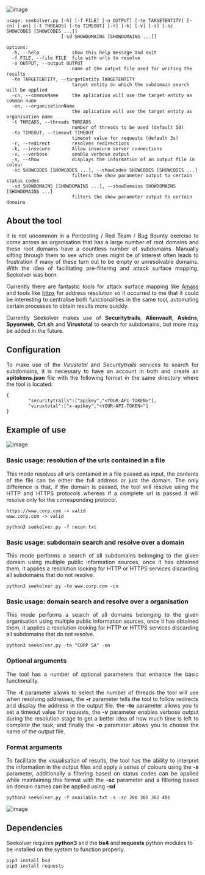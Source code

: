 ![image](https://user-images.githubusercontent.com/55555187/222470819-24e20322-3a83-44ab-8f64-a7a6947f3a98.png)

```
usage: seekolver.py [-h] [-f FILE] [-o OUTPUT] [-te TARGETENTITY] [-cn] [-on] [-t THREADS] [-to TIMEOUT] [-r] [-k] [-v] [-s] [-sc SHOWCODES [SHOWCODES ...]]
                    [-sd SHOWDOMAINS [SHOWDOMAINS ...]]

options:
  -h, --help            show this help message and exit
  -f FILE, --file FILE  file with urls to resolve
  -o OUTPUT, --output OUTPUT
                        name of the output file used for writing the results
  -te TARGETENTITY, --targetEntity TARGETENTITY
                        target entity on which the subdomain search will be applied
  -cn, --commonName     the aplication will use the target entity as common name
  -on, --organisationName
                        the aplication will use the target entity as organisation name
  -t THREADS, --threads THREADS
                        number of threads to be used (default 50)
  -to TIMEOUT, --timeout TIMEOUT
                        timeout value for requests (default 3s)
  -r, --redirect        resolves redirections
  -k, --insecure        Allow insecure server connections
  -v, --verbose         enable verbose output
  -s, --show            displays the information of an output file in colour
  -sc SHOWCODES [SHOWCODES ...], --showCodes SHOWCODES [SHOWCODES ...]
                        filters the show parameter output to certain status codes
  -sd SHOWDOMAINS [SHOWDOMAINS ...], --showDomains SHOWDOMAINS [SHOWDOMAINS ...]
                        filters the show parameter output to certain domains
```

## About the tool

<div align="justify">

It is not uncommon in a Pentesting / Red Team / Bug Bounty exercise to come across an organisation that has a large number of root domains and these root domains have a countless number of subdomains. Manually sifting through them to see which ones might be of interest often leads to frustration if many of these turn out to be empty or unresolvable domains. With the idea of facilitating pre-filtering and attack surface mapping, Seekolver was born.

Currently there are fantastic tools for attack surface mapping like [Amass](https://github.com/OWASP/Amass) and tools like [httpx](https://github.com/projectdiscovery/httpx) for address resolution so it occurred to me that it could be interesting to centralise both functionalities in the same tool, automating certain processes to obtain results more quickly. 

Currently Seekolver makes use of **Securitytrails**, **Alienvault**, **Askdns**, **Spyonweb**, **Crt.sh** and **Virustotal** to search for subdomains, but more may be added in the future.

</div>

## Configuration

<div align="justify">

To make use of the *Virustotal* and *Securitytrails* services to search for subdomains, it is necessary to have an account in both and create an **apitokens.json** file with the following format in the same directory where the tool is located:

</div>

```
{
        "securitytrails":["apikey","<YOUR-API-TOKEN>"],
        "virustotal":["x-apikey","<YOUR-API-TOKEN>"]
}
```

## Example of use

![image](https://user-images.githubusercontent.com/55555187/222470674-1d2501ca-ed38-4a83-b9f8-b0897aaa461b.png)

### Basic usage: resolution of the urls contained in a file

<div align="justify">

This mode resolves all urls contained in a file passed as input, the contents of the file can be either the full address or just the domain. The only difference is that, if the domain is passed, the tool will resolve using the HTTP and HTTPS protocols whereas if a complete url is passed it will resolve only for the corresponding protocol.

</div>

```
https://www.corp.com -> valid
www.corp.com -> valid
```

```
python3 seekolver.py -f recon.txt
```

### Basic usage: subdomain search and resolve over a domain

<div align="justify">

This mode performs a search of all subdomains belonging to the given domain using multiple public information sources, once it has obtained them, it applies a resolution looking for HTTP or HTTPS services discarding all subdomains that do not resolve.

</div>

```
python3 seekolver.py -te www.corp.com -cn
```

### Basic usage: domain search and resolve over a organisation

<div align="justify">

This mode performs a search of all domains belonging to the given organisation using multiple public information sources, once it has obtained them, it applies a resolution looking for HTTP or HTTPS services discarding all subdomains that do not resolve.

</div>

```
python3 seekolver.py -te "CORP SA" -on
```

### Optional arguments

<div align="justify">

The tool has a number of optional parameters that enhance the basic functionality.

The **-t** parameter allows to select the number of threads the tool will use when resolving addresses, the **-r** parameter tells the tool to follow redirects and display the address in the output file, the **-to** parameter allows you to set a timeout value for requests, the **-v** parameter enables verbose output during the resolution stage to get a better idea of how much time is left to complete the task, and finally the **-o** parameter allows you to choose the name of the output file.

</div>

### Format arguments

<div align="justify">

To facilitate the visualisation of results, the tool has the ability to interpret the information in the output files and apply a series of colours using the **-s** parameter, additionally a filtering based on status codes can be applied while maintaining this format with the **-sc** parameter and a filtering based on domain names can be applied using **-sd**

</div>

```
python3 seekolver.py -f available.txt -s -sc 200 301 302 401
```

![image](https://user-images.githubusercontent.com/55555187/222472393-bd2fde0d-8300-4efd-949a-d06369e053fc.png)

## Dependencies

Seekolver requires **python3** and the **bs4** and **requests** python modules to be installed on the system to function properly.

```
pip3 install bs4
pip3 install requests
```
